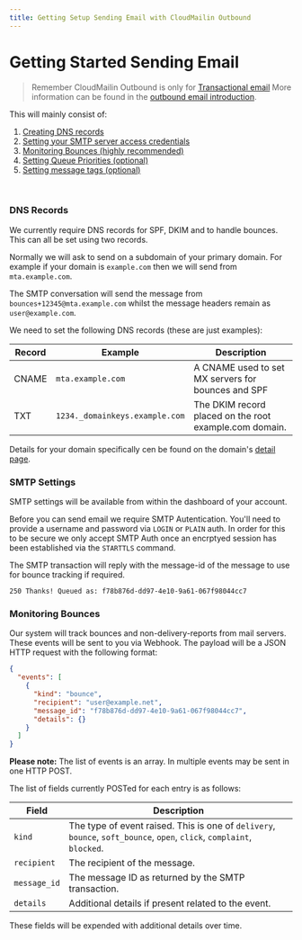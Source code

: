```yaml
---
title: Getting Setup Sending Email with CloudMailin Outbound
---
```


# Getting Started Sending Email

> Remember CloudMailin Outbound is only for
[Transactional email](/outbound/)
More information can be found in the [outbound email introduction](/outbound/).

This will mainly consist of:

  1. [Creating DNS records](#dns-records)
  2. [Setting your SMTP server access credentials](#smtp-settings)
  4. [Monitoring Bounces (highly recommended)](#monitoring-bounces)
  3. [Setting Queue Priorities (optional)](/outbound/priorities_and_tags/#queues-priority)
  5. [Setting message tags (optional)](/outbound/priorities_and_tags/#message-tags)

<br/>

### DNS Records

We currently require DNS records for SPF, DKIM and to handle bounces. This can all be set using two
records.

Normally we will ask to send on a subdomain of your primary domain. For example if your domain is
`example.com` then we will send from `mta.example.com`.

The SMTP conversation will send the message from `bounces+12345@mta.example.com` whilst the
message headers remain as `user@example.com`.

We need to set the following DNS records (these are just examples):

| Record | Example                        | Description                                           |
|--------|--------------------------------|-------------------------------------------------------|
| CNAME  | `mta.example.com`              | A CNAME used to set MX servers for bounces and SPF    |
| TXT    | `1234._domainkeys.example.com` | The DKIM record placed on the root example.com domain.|

Details for your domain specifically cen be found on the domain's
[detail page](https://www.cloudmailin.com/outbound/domains/).

### SMTP Settings

SMTP settings will be available from within the dashboard of your account.

Before you can send email we require SMTP Autentication. You'll need to provide a username and
password via `LOGIN` or `PLAIN` auth. In order for this to be secure we only accept SMTP Auth once
an encrptyed session has been established via the `STARTTLS` command.

The SMTP transaction will reply with the message-id of the message to use for bounce tracking if
required.

```
250 Thanks! Queued as: f78b876d-dd97-4e10-9a61-067f98044cc7
```

### Monitoring Bounces

Our system will track bounces and non-delivery-reports from mail servers. These events will be
sent to you via Webhook. The payload will be a JSON HTTP request with the following format:

```JSON
{
  "events": [
    {
      "kind": "bounce",
      "recipient": "user@example.net",
      "message_id": "f78b876d-dd97-4e10-9a61-067f98044cc7",
      "details": {}
    }
  ]
}
```

**Please note:** The list of events is an array. In multiple events may be sent in one HTTP POST.

The list of fields currently POSTed for each entry is as follows:

| Field         | Description                                           |
|---------------|-------------------------------------------------------|
| `kind`        | The type of event raised. This is one of `delivery`, `bounce`, `soft_bounce`, `open`, `click`, `complaint`, `blocked`. |
| `recipient`   | The recipient of the message.                         |
| `message_id`  | The message ID as returned by the SMTP transaction.   |
| `details`     | Additional details if present related to the event.   |

These fields will be expended with additional details over time.
